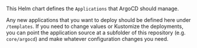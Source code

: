 This Helm chart defines the `Applications` that ArgoCD should manage.

Any new applications that you want to deploy should be defined here under `/templates`. If you need to change values or Kustomize the deployments, you can point the application source at a subfolder of this repository (e.g. `core/argocd`) and make whatever configuration changes you need.